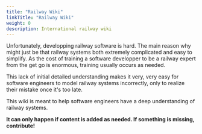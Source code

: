```yaml
---
title: "Railway Wiki"
linkTitle: "Railway Wiki"
weight: 0
description: International railway wiki
---
```


Unfortunately, developping railway software is hard. The main reason why might just be that
railway systems both extremely complicated and easy to simplify. As the cost of training a
software developper to be a railway expert from the get go is enormous, training usually
occurs as needed.

This lack of initial detailed understanding makes it very, very easy for software engineers
to model railway systems incorrectly, only to realize their mistake once it's too late.

This wiki is meant to help software engineers have a deep understanding of railway systems.

**It can only happen if content is added as needed. If something is missing, contribute!**
